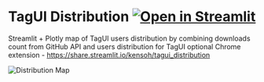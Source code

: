 # TagUI Distribution [![Open in Streamlit](https://static.streamlit.io/badges/streamlit_badge_black_white.svg)](https://share.streamlit.io/kensoh/tagui_distribution)
Streamlit + Plotly map of TagUI users distribution by combining downloads count from GitHub API and users distribution for TagUI optional Chrome extension - https://share.streamlit.io/kensoh/tagui_distribution

![Distribution Map](https://raw.githubusercontent.com/kensoh/tagui_distribution/master/distribution_map.png)
